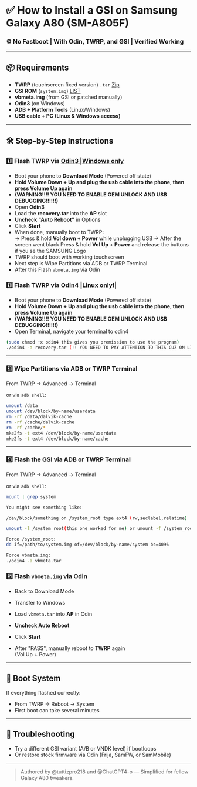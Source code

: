 
# ✅ How to Install a GSI on Samsung Galaxy A80 (SM-A805F)
### ⚙️ No Fastboot | With Odin, TWRP, and GSI | Verified Working

---

## 📦 Requirements

- **TWRP** (touchscreen fixed version) `.tar` [Zip](https://drive.google.com/file/d/1F5k4Kf-Mur5cgJOaHGBoIhAz5V4a6P_f/view)
- **GSI ROM** (`system.img`) [LIST](https://github.com/TrebleDroid/treble_experimentations/wiki/Generic-System-Image-%28GSI%29-list)
- **vbmeta.img** (from GSI or patched manually)
- **Odin3** (on Windows)
- **ADB + Platform Tools** (Linux/Windows)
- **USB cable + PC (Linux & Windows access)**

---

## 🛠️ Step-by-Step Instructions

### 1️⃣ Flash TWRP via [Odin3 |Windows only](https://odindownload.com)

- Boot your phone to **Download Mode** (Powered off state)
- **Hold Volume Down + Up and plug the usb cable into the phone, then press Volume Up again**
- **(WARNING!!!! YOU NEED TO ENABLE OEM UNLOCK AND USB DEBUGGING!!!!!!)**
- Open **Odin3**
- Load the **recovery.tar** into the **AP** slot
- **Uncheck "Auto Reboot"** in Options
- Click **Start**
- When done, manually boot to TWRP:  
  → Press & hold **Vol down + Power** while unplugging USB
  → After the screen went black  Press & hold **Vol Up + Power** and release the buttons if you se the SAMSUNG Logo
- TWRP should boot with working touchscreen
- Next step is Wipe Partitions via ADB or TWRP Terminal
- After this Flash `vbmeta.img` via Odin

### 1️⃣ Flash TWRP via [Odin4 |Linux only!|](https://github.com/Adrilaw/OdinV4) 
- Boot your phone to **Download Mode** (Powered off state)
- **Hold Volume Down + Up and plug the usb cable into the phone, then press Volume Up again**
- **(WARNING!!!! YOU NEED TO ENABLE OEM UNLOCK AND USB DEBUGGING!!!!!!)**
- Open Terminal, navigate your terminal to odin4

```sh
(sudo chmod +x odin4 this gives you premission to use the program)
./odin4 -a recovery.tar (!! YOU NEED TO PAY ATTENTION TO THIS CUZ ON LINUX THERE IS NO UNCHECK AUTO REBOOT!!, after the flash was finished, instantly hold Volume Up + Power, it's should boot into twrp)
```

---

### 2️⃣ Wipe Partitions via ADB or TWRP Terminal
From TWRP → Advanced → Terminal  

or via `adb shell`:

```sh
umount /data
umount /dev/block/by-name/userdata
rm -rf /data/dalvik-cache
rm -rf /cache/dalvik-cache
rm -rf /cache/*
mke2fs -t ext4 /dev/block/by-name/userdata
mke2fs -t ext4 /dev/block/by-name/cache
```

---

### 4️⃣ Flash the GSI via ADB or TWRP Terminal
From TWRP → Advanced → Terminal  

or via `adb shell`:

```sh
mount | grep system

You might see something like:

/dev/block/something on /system_root type ext4 (rw,seclabel,relatime)

umount -l /system_root(this one worked for me) or umount -f /system_root

Force /system_root:
dd if=/path/to/system.img of=/dev/block/by-name/system bs=4096

Force vbmeta.img:
./odin4 -a vbmeta.tar
```

### 5️⃣ Flash `vbmeta.img` via Odin

- Back to Download Mode

- Transfer to Windows
- Load `vbmeta.tar` into **AP** in Odin
- **Uncheck Auto Reboot**
- Click **Start**
- After "PASS", manually reboot to **TWRP** again  
  (Vol Up + Power)

---

## 🔁 Boot System

If everything flashed correctly:

- From TWRP → Reboot → System
- First boot can take several minutes

---

## 🧨 Troubleshooting

- Try a different GSI variant (A/B or VNDK level) if bootloops
- Or restore stock firmware via Odin (Frija, SamFW, or SamMobile)

---

> Authored by @tuttizpro218 and @ChatGPT4-o — Simplified for fellow Galaxy A80 tweakers.
